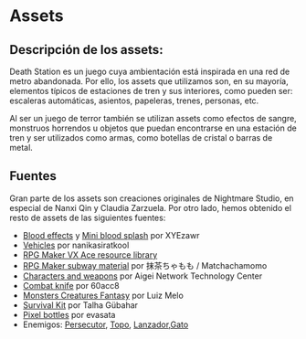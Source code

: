 # Assets


## Descripción de los assets:

Death Station es un juego cuya ambientación está inspirada en una red de metro abandonada. Por ello, los assets que utilizamos son, en su mayoría, elementos típicos de estaciones de tren y sus interiores, como pueden ser: escaleras automáticas, asientos, papeleras, trenes, personas, etc.

Al ser un juego de  terror también se utilizan assets como efectos de sangre, monstruos horrendos u objetos que puedan encontrarse en una estación de tren y ser utilizados como armas, como botellas de cristal o barras de metal.


## Fuentes

Gran parte de los assets son creaciones originales de Nightmare Studio, en especial de Nanxi Qin y Claudia Zarzuela. Por otro lado, hemos obtenido el resto de assets de las siguientes fuentes: 

* [Blood effects](https://xyezawr.itch.io/gif-free-pixel-effects-pack-5-blood-effects) y [Mini blood splash](https://xyezawr.itch.io/free-pixel-effects-pack-11-mini-blood-splats) por XYEzawr
* [Vehicles](http://nanikasiratkool.web.fc2.com/automobile/mobile01.html) por nanikasiratkool
* [RPG Maker VX Ace resource library](https://www.rpgmakervx-fr.com/t20706-bibliotheque-des-ressources-vx-ace-tilesets)
* [RPG Maker subway material](http://chocobana.my.coocan.jp/data/data/material/map.html) por 抹茶ちゃもも / Matchachamomo
* [Characters and weapons](https://www.aigei.com/) por Aigei Network Technology Center
* [Combat knife](http://pixelartmaker.com/art/f75afb5cc588ba1) por 60acc8
* [Monsters Creatures Fantasy](https://www.artstation.com/marketplace/p/RrDgw/monsters-creatures-fantasy) por Luiz Melo
* [Survival Kit](https://www.artstation.com/marketplace/p/7OqKd/survival-kit) por Talha Gübahar
* [Pixel bottles](https://pngtree.com/freepng/pixel-bottles_8363664.html) por evasata
* Enemigos: [Persecutor](https://opengameart.org/content/lpc-zombie), [Topo](https://foozlecc.itch.io/lucifer-necromancer), [Lanzador](https://foozlecc.itch.io/lucifer-goblin-slinger-enemy),[Gato](https://www.aigei.com/s?type=game)